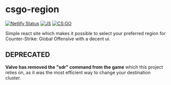 # csgo-region
[![Netlify Status](https://api.netlify.com/api/v1/badges/bd130129-d6e7-4f29-b9f9-0846b9ba531e/deploy-status)](https://app.netlify.com/sites/csgo-region/deploys)
[![JS](https://img.shields.io/badge/language-javascript-blue.svg)](https://en.wikipedia.org/wiki/JavaScript)
[![CS:GO](https://img.shields.io/badge/game-CS%3AGO-yellow.svg)](https://store.steampowered.com/app/730/CounterStrike_Global_Offensive/)

Simple react site which makes it possible to select your preferred region for Counter-Strike: Global Offensive with a decent ui.

## DEPRECATED
**Valve has removed the "sdr" command from the game** which this project relies on, as it was the most efficient way to change your destination cluster.
